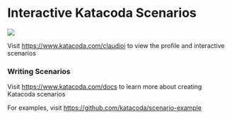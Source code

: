 # Interactive Katacoda Scenarios

[![](http://shields.katacoda.com/katacoda/claudioi/count.svg)](https://www.katacoda.com/claudioi "Get your profile on Katacoda.com")

Visit https://www.katacoda.com/claudioi to view the profile and interactive scenarios

### Writing Scenarios
Visit https://www.katacoda.com/docs to learn more about creating Katacoda scenarios

For examples, visit https://github.com/katacoda/scenario-example
